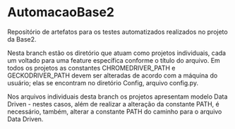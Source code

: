 # AutomacaoBase2
Repositório de artefatos para os testes automatizados realizados no projeto da Base2.

Nesta branch estão os diretório que atuam como projetos individuais, cada um voltado para uma feature específica conforme o título do arquivo.
Em todos os projetos as constantes CHROMEDRIVER_PATH e GECKODRIVER_PATH devem ser alteradas de acordo com a máquina do usuário;
elas se encontram no diretório Config, arquivo config.py. 

Nos arquivos individuais desta branch os projetos apresentam modelo Data Driven - nestes casos, além de realizar a alteração da constante PATH,
é necessário, também, alterar a constante PATH do caminho para o arquivo Data Driven.
